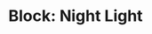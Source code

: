 ---
title: "Block: Night Light"
level: 1
external: https://www.microbit.co.uk/blocks/lessons/night-light/activity
---